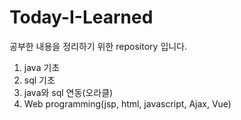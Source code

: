 # Today-I-Learned
공부한 내용을 정리하기 위한 repository 입니다.

1. java 기초
2. sql 기초
3. java와 sql 연동(오라클)
4. Web programming(jsp, html, javascript, Ajax, Vue)
